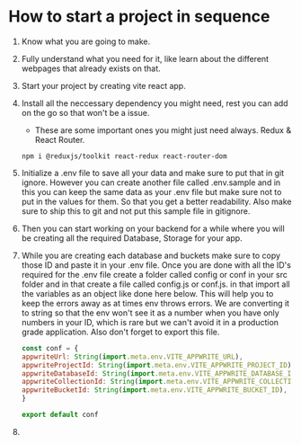 # How to start a project in sequence

1. Know what you are going to make.

2. Fully understand what you need for it, like learn about the different webpages that already exists on that.

3. Start your project by creating vite react app.

4. Install all the neccessary dependency you might need, rest you can add on the go so that won't be a issue.

    - These are some important ones you might just need always. Redux & React Router.
    ```
    npm i @reduxjs/toolkit react-redux react-router-dom
    ```

5. Initialize a .env file to save all your data and make sure to put that in git ignore. However you can create another file called .env.sample and in this you can keep the same data as your .env file but make sure not to put in the values for them. So that you get a better readability. Also make sure to ship this to git and not put this sample file in gitignore.

6. Then you can start working on your backend for a while where you will be creating all the required Database, Storage for your app. 

7. While you are creating each database and buckets make sure to copy those ID and paste it in your .env file. Once you are done with all the ID's required for the .env file create a folder called config or conf in your src folder and in that create a file called config.js or conf.js. in that import all the variables as an object like done here below. This will help you to keep the errors away as at times env throws errors. We are converting it to string so that the env won't see it as a number when you have only numbers in your ID, which is rare but we can't avoid it in a production grade application. Also don't forget to export this file.

    ```js
    const conf = {
    appwriteUrl: String(import.meta.env.VITE_APPWRITE_URL),
    appwriteProjectId: String(import.meta.env.VITE_APPWRITE_PROJECT_ID),
    appwriteDatabaseId: String(import.meta.env.VITE_APPWRITE_DATABASE_ID),
    appwriteCollectionId: String(import.meta.env.VITE_APPWRITE_COLLECTION_ID),
    appwriteBucketId: String(import.meta.env.VITE_APPWRITE_BUCKET_ID),
    }

    export default conf
    ```

8. 